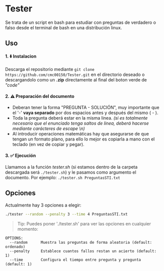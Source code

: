 # Tester
Se trata de un script en bash para estudiar con preguntas de verdadero o falso desde el terminal de bash en una distribución linux.
## Uso
#### 1. ⬇️ Instalacion
Descarga el repositorio mediante `git clone https://github.com/cmc00150/Tester.git` en el directorio deseado o descargandolo como un **.zip** directamente al final del boton verde de _"code"_
#### 2. ⚠️ Preparación del documento
- Deberan tener la forma "PREGUNTA - SOLUCIÓN", muy importante que el '-' **vaya separado** por dos espacios antes y después del mismo ( - ).
- Toda la pregunta deberá estar en la misma linea. _(si es totalmente necesario que el enunciado tenga saltos de linea, deberá hacerse mediante carácteres de escape \n)_
- Al introducir operaciones matemáticas hay que asegurarse de que tengan un formato plano, para ello lo mejor es copiarla a mano con el teclado (en vez de copiar y pegar).
#### 3. ✅ Ejecución
Llamamos a la función _tester.sh_ (si estamos dentro de la carpeta descargada será `./tester.sh`) y le pasamos como argumento el documento. Por ejemplo: `./tester.sh PreguntasSTI.txt`
## Opciones
Actualmente hay 3 opciones a elegir:
```sh
./tester --random --penalty 3 --time 4 PreguntasSTI.txt
```
> Tip: Puedes poner './tester.sh' para ver las opciones en cualquier momento:
```
OPTIONS:
  --random      Muestra las preguntas de forma aleatoria (default: ordenado)
  --penalty     Establece cuantos fallos restan un acierto (default: 1)
  --time        Configura el tiempo entre pregunta y pregunta (default: 1)
```
